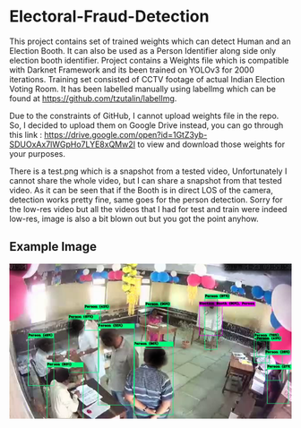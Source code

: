 # Electoral-Fraud-Detection

This project contains set of trained weights which can detect Human and an Election Booth. It can also be used as a Person Identifier along side only election booth identifier. Project contains a Weights file which is compatible with Darknet Framework and its been trained on YOLOv3 for 2000 iterations. Training set consisted of CCTV footage of actual Indian Election Voting Room. It has been labelled manually using labelImg which can be found at https://github.com/tzutalin/labelImg.

Due to the constraints of GitHub, I cannot upload weights file in the repo. So, I decided to upload them on Google Drive instead, you can go through this link : https://drive.google.com/open?id=1GtZ3yb-SDUOxAx7lWGpHo7LYE8xQMw2I to view and download those weights for your purposes.

There is a test.png which is a snapshot from a tested video, Unfortunately I cannot share the whole video, but I can share a snapshot from that tested video. As it can be seen that if the Booth is in direct LOS of the camera, detection works pretty fine, same goes for the person detection. Sorry for the low-res video but all the videos that I had for test and train were indeed low-res, image is also a bit blown out but you got the point anyhow.

## Example Image

<div align="center"> 
  <img src="https://github.com/kairavkkp/Electoral-Fraud-Detection/blob/master/test.png" />  
</div>


